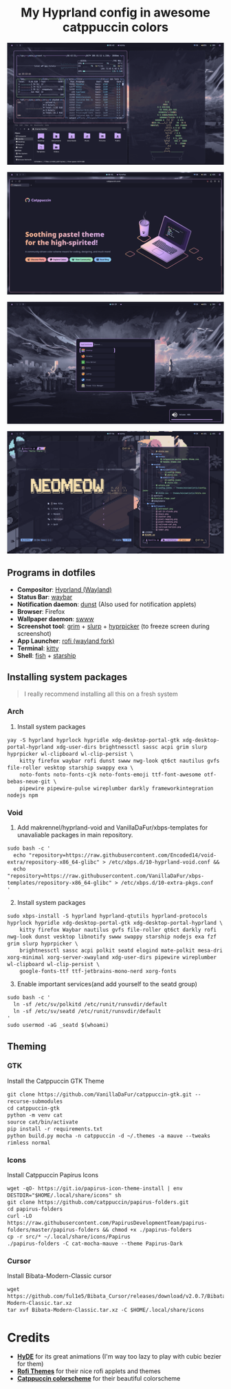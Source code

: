 <h1 align="center"> My Hyprland config in awesome catppuccin colors</h1>

<!-- # Main -->
![Screenshot](assets/main.png)
<!-- # Browser -->
![Screenshot](assets/browser.png)
<!-- # Rofi and notification applets -->
![Screenshot](assets/rofi-and-stuff.png)
<!-- # Terminal stuff -->
![Screenshot](assets/terminal-stuff.png)


## Programs in dotfiles
- **Compositor**: [Hyprland (Wayland)](https://hypr.land/)
- **Status Bar**: [waybar](https://github.com/Alexays/Waybar)
- **Notification daemon**: [dunst](https://github.com/dunst-project/dunst) (Also used for notification applets)
- **Browser**: Firefox
- **Wallpaper daemon**: [swww](https://github.com/LGFae/swww)
- **Screenshot tool**: [grim](https://github.com/emersion/grim) + [slurp](https://github.com/emersion/slurp) + [hyprpicker](https://github.com/hyprwm/hyprpicker) (to freeze screen during screenshot)
- **App Launcher**: [rofi (wayland fork)](https://github.com/lbonn/rofi)
- **Terminal**: [kitty](https://github.com/kovidgoyal/kitty)
- **Shell**: [fish](https://github.com/fish-shell/fish-shell) + [starship](https://github.com/starship/starship)


## Installing system packages

> I really recommend installing all this on a fresh system

### Arch
1. Install system packages
```
yay -S hyprland hyprlock hypridle xdg-desktop-portal-gtk xdg-desktop-portal-hyprland xdg-user-dirs brightnessctl sassc acpi grim slurp hyprpicker wl-clipboard wl-clip-persist \
    kitty firefox waybar rofi dunst swww nwg-look qt6ct nautilus gvfs file-roller vesktop starship swappy exa \
    noto-fonts noto-fonts-cjk noto-fonts-emoji ttf-font-awesome otf-bebas-neue-git \
    pipewire pipewire-pulse wireplumber darkly frameworkintegration nodejs npm
```

### Void
1. Add makrennel/hyprland-void and VanillaDaFur/xbps-templates for unavaliable packages in main repository.
```
sudo bash -c '
  echo "repository=https://raw.githubusercontent.com/Encoded14/void-extra/repository-x86_64-glibc" > /etc/xbps.d/10-hyprland-void.conf &&
  echo "repository=https://raw.githubusercontent.com/VanillaDaFur/xbps-templates/repository-x86_64-glibc" > /etc/xbps.d/10-extra-pkgs.conf
'
```

2. Install system packages
```
sudo xbps-install -S hyprland hyprland-qtutils hyprland-protocols hyprlock hypridle xdg-desktop-portal-gtk xdg-desktop-portal-hyprland \
    kitty firefox Waybar nautilus gvfs file-roller qt6ct darkly rofi nwg-look dunst vesktop libnotify swww swappy starship nodejs exa fzf grim slurp hyprpicker \
    brightnessctl sassc acpi polkit seatd elogind mate-polkit mesa-dri xorg-minimal xorg-server-xwayland xdg-user-dirs pipewire wireplumber wl-clipboard wl-clip-persist \
    google-fonts-ttf ttf-jetbrains-mono-nerd xorg-fonts 
```

3. Enable important services(and add yourself to the seatd group)
```
sudo bash -c '
  ln -sf /etc/sv/polkitd /etc/runit/runsvdir/default
  ln -sf /etc/sv/seatd /etc/runit/runsvdir/default
'
sudo usermod -aG _seatd $(whoami)
```

## Theming

### GTK
Install the Catppuccin GTK Theme
```
git clone https://github.com/VanillaDaFur/catppuccin-gtk.git --recurse-submodules
cd catppuccin-gtk
python -m venv cat
source cat/bin/activate
pip install -r requirements.txt
python build.py mocha -n catppuccin -d ~/.themes -a mauve --tweaks rimless normal
```

### Icons
Install Catppuccin Papirus Icons 
```
wget -qO- https://git.io/papirus-icon-theme-install | env DESTDIR="$HOME/.local/share/icons" sh
git clone https://github.com/catppuccin/papirus-folders.git 
cd papirus-folders
curl -LO https://raw.githubusercontent.com/PapirusDevelopmentTeam/papirus-folders/master/papirus-folders && chmod +x ./papirus-folders
cp -r src/* ~/.local/share/icons/Papirus
./papirus-folders -C cat-mocha-mauve --theme Papirus-Dark
```

### Cursor
Install Bibata-Modern-Classic cursor
```
wget https://github.com/ful1e5/Bibata_Cursor/releases/download/v2.0.7/Bibata-Modern-Classic.tar.xz
tar xvf Bibata-Modern-Classic.tar.xz -C $HOME/.local/share/icons
```

# Credits
- **[HyDE](https://github.com/HyDE-Project/HyDE)** for its great animations (I'm way too lazy to play with cubic bezier for them)
- **[Rofi Themes](https://github.com/adi1090x/rofi)** for their nice rofi applets and themes
- **[Catppuccin colorscheme](https://catppuccin.com/)** for their beautiful colorscheme
